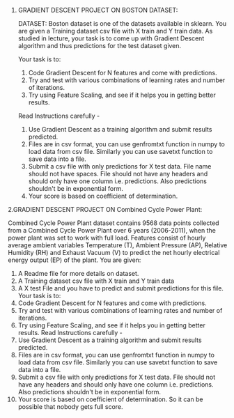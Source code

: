 
1. GRADIENT DESCENT PROJECT ON BOSTON DATASET: 

	DATASET: 
	Boston dataset is one of the datasets available in sklearn.
	You are given a Training dataset csv file with X train and Y train data. As studied in lecture, your task is to come up with Gradient Descent algorithm and thus predictions for the test dataset given.

	Your task is to:
	
	1. Code Gradient Descent for N features and come with predictions.
	2. Try and test with various combinations of learning rates and number of iterations.
	3. Try using Feature Scaling, and see if it helps you in getting better results.

	Read Instructions carefully -

	1. Use Gradient Descent as a training algorithm and submit results predicted.
	2. Files are in csv format, you can use genfromtxt function in numpy to load data from csv file. Similarly you can use savetxt function to save data into a file.
	3. Submit a csv file with only predictions for X test data. File name should not have spaces. File should not have any headers and should only have one column i.e. predictions. Also predictions shouldn't be in exponential form. 
	4. Your score is based on coefficient of determination.

2.GRADIENT DESCENT PROJECT ON Combined Cycle Power Plant:

Combined Cycle Power Plant dataset contains 9568 data points collected from a Combined Cycle Power Plant over 6 years (2006-2011), when the power plant was set to work with full load. Features consist of hourly average ambient variables Temperature (T), Ambient Pressure (AP), Relative Humidity (RH) and Exhaust Vacuum (V) to predict the net hourly electrical energy output (EP) of the plant.
You are given:
1. A Readme file for more details on dataset.
2. A Training dataset csv file with X train and Y train data
3. A X test File and you have to predict and submit predictions for this file.
Your task is to:
1. Code Gradient Descent for N features and come with predictions.
2. Try and test with various combinations of learning rates and number of iterations.
3. Try using Feature Scaling, and see if it helps you in getting better results.
Read Instructions carefully -
1. Use Gradient Descent as a training algorithm and submit results predicted.
2. Files are in csv format, you can use genfromtxt function in numpy to load data from csv file. Similarly you can use savetxt function to save data into a file.
3. Submit a csv file with only predictions for X test data. File should not have any headers and should only have one column i.e. predictions. Also predictions shouldn't be in exponential form.
4. Your score is based on coefficient of determination. So it can be possible that nobody gets full score.
